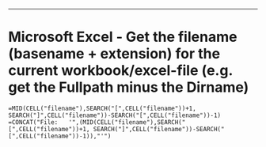 
***
# Microsoft Excel - Get the filename (basename + extension) for the current workbook/excel-file (e.g. get the Fullpath minus the Dirname)
```=MID(CELL("filename"),SEARCH("[",CELL("filename"))+1, SEARCH("]",CELL("filename"))-SEARCH("[",CELL("filename"))-1)```
```=CONCAT("File:   '",(MID(CELL("filename"),SEARCH("[",CELL("filename"))+1, SEARCH("]",CELL("filename"))-SEARCH("[",CELL("filename"))-1)),"'")```


<!--
 ------------------------------------------------------------

  Citation(s)

    domain  |  "title"  |  url

 ------------------------------------------------------------
-->